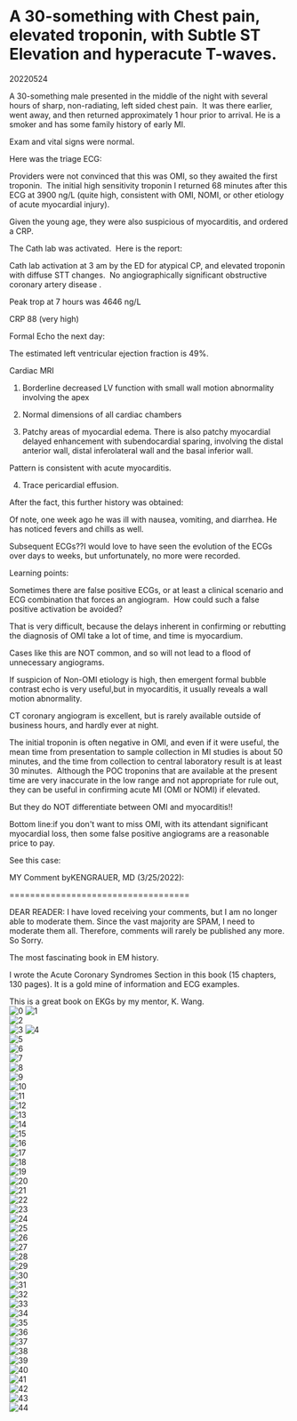 



# A 30-something with Chest pain, elevated troponin, with Subtle ST Elevation and hyperacute T-waves.
20220524  


A 30-something male presented in the middle of the night with several hours of sharp, non-radiating, left sided chest pain.  It was there earlier, went away, and then returned approximately 1 hour prior to arrival. He is a smoker and has some family history of early MI.

Exam and vital signs were normal.

Here was the triage ECG:



Providers were not convinced that this was OMI, so they awaited the first troponin.  The initial high sensitivity troponin I returned 68 minutes after this ECG at 3900 ng/L (quite high, consistent with OMI, NOMI, or other etiology of acute myocardial injury).

Given the young age, they were also suspicious of myocarditis, and ordered a CRP.

The Cath lab was activated.  Here is the report:

Cath lab activation at 3 am by the ED for atypical CP, and elevated troponin with diffuse STT changes.  No angiographically significant obstructive coronary artery disease .

Peak trop at 7 hours was 4646 ng/L

CRP 88 (very high)



Formal Echo the next day:

The estimated left ventricular ejection fraction is 49%.



Cardiac MRI

1) Borderline decreased LV function with small wall motion abnormality involving the apex

2) Normal dimensions of all cardiac chambers

3) Patchy areas of myocardial edema. There is also patchy myocardial delayed enhancement with subendocardial sparing, involving the distal anterior wall, distal inferolateral wall and the basal inferior wall.

Pattern is consistent with acute myocarditis.

4) Trace pericardial effusion.

After the fact, this further history was obtained:

Of note, one week ago he was ill with nausea, vomiting, and diarrhea. He has noticed fevers and chills as well.

Subsequent ECGs??I would love to have seen the evolution of the ECGs over days to weeks, but unfortunately, no more were recorded.

Learning points:

Sometimes there are false positive ECGs, or at least a clinical scenario and ECG combination that forces an angiogram.  How could such a false positive activation be avoided?

That is very difficult, because the delays inherent in confirming or rebutting the diagnosis of OMI take a lot of time, and time is myocardium.

Cases like this are NOT common, and so will not lead to a flood of unnecessary angiograms.

If suspicion of Non-OMI etiology is high, then emergent formal bubble contrast echo is very useful,but in myocarditis, it usually reveals a wall motion abnormality.

CT coronary angiogram is excellent, but is rarely available outside of business hours, and hardly ever at night.

The initial troponin is often negative in OMI, and even if it were useful, the mean time from presentation to sample collection in MI studies is about 50 minutes, and the time from collection to central laboratory result is at least 30 minutes.  Although the POC troponins that are available at the present time are very inaccurate in the low range and not appropriate for rule out, they can be useful in confirming acute MI (OMI or NOMI) if elevated.

But they do NOT differentiate between OMI and myocarditis!!

Bottom line:if you don't want to miss OMI, with its attendant significant myocardial loss, then some false positive angiograms are a reasonable price to pay.

See this case:

MY Comment byKENGRAUER, MD (3/25/2022):

===================================



DEAR READER: I have loved receiving your comments, but I am no longer able to moderate them.  Since the vast majority are SPAM, I need to moderate them all.  Therefore, comments will rarely be published any more.  So Sorry.

The most fascinating book in EM history.

I wrote the Acute Coronary Syndromes Section in this book (15 chapters, 130 pages).  It is a gold mine of information and ECG examples.

This is a great book on EKGs by my mentor, K. Wang.  
![0](https://blogger.googleusercontent.com/img/b/R29vZ2xl/AVvXsEj1c7Dpd_8PrRjxbTCg5Wl_8nqpwpF9ki9OKwqgQdW1y93fXBW6fHJJKiTgR9BeEST7-jfB7fF0ADGgBamtP5iIRuOVSl4xXoPJtWVjrWM-vKsvXSKZZhySBxd3b8ApBuh876QiCo9SFaHOVjRg2rj5h-z6AcNgIJqFdV2hE0TXaky7C_BaaJf4Q9nr/s1208/NEW%20Title-Descript-SSmith-13%20-%202400-long%20(5-3.1-2022)-USE.png)  
![1](https://blogger.googleusercontent.com/img/b/R29vZ2xl/AVvXsEhdspKF88sk1p1xXN9aGGSkqQKMTnzKuo4anOTaB43RzDgEhVugOi890SsAKI06cwRJphMRwxNWEChsCgLYISALFDrMUoz0yuRTnTSlv9zYy2c-usGSUYmgcgRkwKHBPDxD1IKTzHq9cIQ07mEr7JZg9Vxzrh4tEEMYUyJfiKFaIgtWPOfQ6MKoORGrPQ/w640-h218/HATW%20due%20to%20myocarditis.png)  
![2](https://blogger.googleusercontent.com/img/b/R29vZ2xl/AVvXsEi4Ajo27c6VLSdYl32AyaL-zIRnaQoqEMxKXUWJTRpGwA4PQ5dIr6fiW7styeDDn7xuaOSL-UqIwbbCO3_nkG-z-WpFvoLNruW_Q_XHKU6_c4BYvYxnDROOEmXmndl_kxvifBsKp88oFCUucxIbp9imvv5ohkd4k4wArWreoSeqCct1DK_YXLmEwZm4/w400-h16/0%20%20%20%20-RED%20LINE-%20Use%20in%20Blogs.png)  
![3](https://blogger.googleusercontent.com/img/b/R29vZ2xl/AVvXsEjmGYhihe0mzt24g5I5DCx_OCdDDk8HeINEAvVcVceOex_ZYRz5grMCujKVYVaokLgTAYOT9ANU2CkwuZM_VyZr887dMHOmDvZ5mk_RlIElLEltYSe895SNxBEjUeAmDIFImSKDcLCepWSmh8iUXqsHsd2F5mzwRJP_NNwu2c-GtbzgGnHosYHJb_El/w640-h610/Figure-1%20LA-LL%20Lead%20Reversal%20(3-25.1-2022)-USE.png)  
![4](http://img1.blogblog.com/img/icon18_email.gif)  
![5](https://resources.blogblog.com/img/icon18_edit_allbkg.gif)  
![6](https://i.creativecommons.org/l/by-nc/4.0/88x31.png)  
![7](//ws-na.amazon-adsystem.com/widgets/q?_encoding=UTF8&ASIN=B01LDT7CIY&Format=_SL250_&ID=AsinImage&MarketPlace=US&ServiceVersion=20070822&WS=1&tag=hqmeded-20)  
![8](https://ir-na.amazon-adsystem.com/e/ir?t=hqmeded-20&l=li3&o=1&a=B01LDT7CIY)  
![9](//ws-na.amazon-adsystem.com/widgets/q?_encoding=UTF8&ASIN=126003108X&Format=_SL250_&ID=AsinImage&MarketPlace=US&ServiceVersion=20070822&WS=1&tag=hqmeded-20&language=en_US)  
![10](https://ir-na.amazon-adsystem.com/e/ir?t=hqmeded-20&language=en_US&l=li3&o=1&a=126003108X)  
![11](//ws-na.amazon-adsystem.com/widgets/q?_encoding=UTF8&ASIN=1405159065&Format=_SL250_&ID=AsinImage&MarketPlace=US&ServiceVersion=20070822&WS=1&tag=hqmeded-20)  
![12](https://ir-na.amazon-adsystem.com/e/ir?t=hqmeded-20&l=li3&o=1&a=1405159065)  
![13](//ws-na.amazon-adsystem.com/widgets/q?_encoding=UTF8&ASIN=9350902095&Format=_SL250_&ID=AsinImage&MarketPlace=US&ServiceVersion=20070822&WS=1&tag=hqmeded-20)  
![14](https://ir-na.amazon-adsystem.com/e/ir?t=hqmeded-20&l=li3&o=1&a=9350902095)  
![15](//ws-na.amazon-adsystem.com/widgets/q?_encoding=UTF8&ASIN=0983428816&Format=_SL250_&ID=AsinImage&MarketPlace=US&ServiceVersion=20070822&WS=1&tag=hqmeded-20)  
![16](https://ir-na.amazon-adsystem.com/e/ir?t=hqmeded-20&l=li3&o=1&a=0983428816)  
![17](//ws-na.amazon-adsystem.com/widgets/q?_encoding=UTF8&ASIN=0727916548&Format=_SL250_&ID=AsinImage&MarketPlace=US&ServiceVersion=20070822&WS=1&tag=hqmeded-20)  
![18](https://ir-na.amazon-adsystem.com/e/ir?t=hqmeded-20&l=li3&o=1&a=0727916548)  
![19](//ws-na.amazon-adsystem.com/widgets/q?_encoding=UTF8&ASIN=1405157011&Format=_SL250_&ID=AsinImage&MarketPlace=US&ServiceVersion=20070822&WS=1&tag=hqmeded-20)  
![20](https://ir-na.amazon-adsystem.com/e/ir?t=hqmeded-20&l=li3&o=1&a=1405157011)  
![21](https://resources.blogblog.com/img/widgets/arrow_dropdown.gif)  
![22](https://resources.blogblog.com/img/icon_feed12.png)  
![23](https://resources.blogblog.com/img/widgets/subscribe-netvibes.png)  
![24](https://resources.blogblog.com/img/widgets/subscribe-yahoo.png)  
![25](https://resources.blogblog.com/img/icon_feed12.png)  
![26](https://resources.blogblog.com/img/widgets/arrow_dropdown.gif)  
![27](https://resources.blogblog.com/img/icon_feed12.png)  
![28](https://resources.blogblog.com/img/widgets/arrow_dropdown.gif)  
![29](https://resources.blogblog.com/img/icon_feed12.png)  
![30](https://resources.blogblog.com/img/widgets/subscribe-netvibes.png)  
![31](https://resources.blogblog.com/img/widgets/subscribe-yahoo.png)  
![32](https://resources.blogblog.com/img/icon_feed12.png)  
![33](https://resources.blogblog.com/img/widgets/arrow_dropdown.gif)  
![34](https://resources.blogblog.com/img/icon_feed12.png)  
![35](https://1.bp.blogspot.com/-2q4m2zYel-Q/Wx1QqpZ6viI/AAAAAAAAORA/4CQ4-J2ZBkEf0Miw2wvVi3ks4r2l6wb1gCLcBGAs/w72-h72-p-k-no-nu/1-SHARK%2BFIN%2BECG%2BOFFICIAL.jpg)  
![36](http://1.bp.blogspot.com/-fxD4JprEZ9k/VJRWrHIDzqI/AAAAAAAAF0c/NFWDqRswtQ0/w72-h72-p-k-no-nu/Pattern%2B1%2BECG%2Bof%2BLM%2Binsufficiency-cropped.jpg)  
![37](https://1.bp.blogspot.com/-tso1xViQeco/X3H6J5zRLSI/AAAAAAAANV4/8FLFQD4Lvdw1nQTxYT9aNGsuW5PU7FCpwCLcBGAsYHQ/w72-h72-p-k-no-nu/1.jpeg)  
![38](https://1.bp.blogspot.com/-dZWZJoB9-P4/W7GDPRJY9iI/AAAAAAAAOx8/LEwvLxoW7cMqKlk839ZK3tILV9r-uWsxQCEwYBhgL/w72-h72-p-k-no-nu/ECG_1b-Paced-STEMI.jpg)  
![39](https://2.bp.blogspot.com/-RpYHQfH6yCQ/VxeS1YnaRyI/AAAAAAAAKRc/7oVTMY_4CS81qWM4nz-LLMhvbjm8OMvfQCLcB/w72-h72-p-k-no-nu/Very%2Bsubtle%2Banterior%2Bhyperacute%2BT%2Bwaves-cropped.jpg)  
![40](https://4.bp.blogspot.com/-PwimPBwTQ4w/WoA_4jLRtVI/AAAAAAAAA54/rgkn2eLmx3gxPkWYAXpFjuBSXFXSb7eRwCLcBGAs/w72-h72-p-k-no-nu/Screen%2BShot%2B2018-02-11%2Bat%2B8.06.13%2BAM.png)  
![41](https://1.bp.blogspot.com/-DONxGw2E7LY/X0Opk6TcrlI/AAAAAAAANJc/r8yUIbY2JdE7hTTqT6kKH0vVdciph_bVQCLcBGAsYHQ/w72-h72-p-k-no-nu/heart%2Balert%2B821%2BEKG%2B1.png)  
![42](https://1.bp.blogspot.com/-7DoEp-rr6xE/Wr0NIK63PdI/AAAAAAAABB4/hztQ4I0cfZUU7qhf2MwtRfU7NBUMD8ivACLcBGAs/w72-h72-p-k-no-nu/martin%2Bluther%2Banalogy.jpg)  
![43](https://2.bp.blogspot.com/-VwNLPWkHZBE/WsO02A_pMCI/AAAAAAAABDM/fPTqLR3Y6BwHqmGSscV5P1UFWWK4OzlqACLcBGAs/w72-h72-p-k-no-nu/1afterROSC.png)  
![44](https://1.bp.blogspot.com/-QrlsnM2QUTc/WpVYsRrq5UI/AAAAAAAANCw/YcDE53ySwREqw2QkNoLvD21K4udDkRoKwCLcBGAs/w72-h72-p-k-no-nu/Ghali-aVR-ECG%2B1.jpg)
